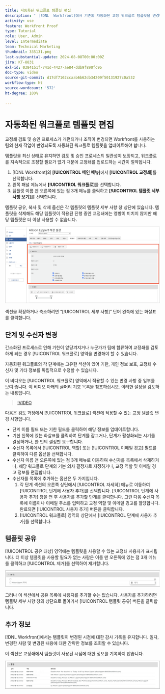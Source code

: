 ```yaml
---
title: 자동화된 워크플로 템플릿 편집
description: ' [!DNL  Workfront]에서 기존의 자동화된 교정 워크플로 템플릿을 변경하는 방법을 알아봅니다.'
activity: use
feature: Workfront Proof
type: Tutorial
role: User, Admin
level: Intermediate
team: Technical Marketing
thumbnail: 335131.png
last-substantial-update: 2024-08-08T00:00:00Z
jira: KT-8831
exl-id: 03841b1f-741d-4427-ae84-ddb9f890fc95
doc-type: video
source-git-commit: d17df7162ccaab6b62db34209f50131927c0a532
workflow-type: ht
source-wordcount: '572'
ht-degree: 100%

---
```


# 자동화된 워크플로 템플릿 편집

교정쇄 검토 및 승인 프로세스가 개편되거나 조직이 변경되면 Workfront를 사용하는 팀의 현재 작업이 반영되도록 자동화된 워크플로 템플릿을 업데이트해야 합니다.

템플릿을 최신 상태로 유지하면 검토 및 승인 프로세스의 일관성이 보장되고, 워크플로를 지속적으로 조정할 필요가 없기 때문에 교정쇄를 업로드하는 시간이 절약됩니다.

1. [!DNL Workfront]의 **[!UICONTROL 메인 메뉴]**&#x200B;에서 **[!UICONTROL 교정쇄]**&#x200B;를 선택합니다.
1. 왼쪽 패널 메뉴에서 **[!UICONTROL 워크플로]**&#x200B;를 선택합니다.
1. 템플릿 이름 맨 오른쪽에 있는 점 3개 메뉴를 클릭하고 **[!UICONTROL 템플릿 세부 사항 보기]**&#x200B;를 선택합니다.

템플릿 공유, 복사 및 삭제 옵션은 각 템플릿의 템플릿 세부 사항 창 상단에 있습니다. 템플릿을 삭제해도 해당 템플릿이 적용된 진행 중인 교정쇄에는 영향이 미치지 않지만 해당 템플릿은 더 이상 사용할 수 없습니다.

![템플릿 세부 사항 창](assets/proof-system-setup-edit-templates-details-area.png)


섹션을 확장하거나 축소하려면 “[!UICONTROL 세부 사항]” 단어 왼쪽에 있는 화살표를 클릭합니다.

## 단계 및 수신자 변경

간소화된 프로세스로 인해 기한이 앞당겨지거나 누군가가 팀에 합류하여 교정쇄를 검토하게 되는 경우 [!UICONTROL 워크플로] 영역을 변경해야 할 수 있습니다.

자동화된 워크플로의 각 단계에는 고유한 섹션이 있어 기한, 개인 정보 보호, 교정쇄 수신자 및 기타 정보를 독립적으로 수정할 수 있습니다.

이 비디오는 [!UICONTROL 워크플로] 영역에서 적용할 수 있는 변경 사항 중 일부를 보여 줍니다. 이 비디오 아래의 글머리 기호 목록을 참조하십시오. 이러한 설정을 검토하는 내용입니다.

>[!VIDEO](https://video.tv.adobe.com/v/3432618/?quality=12&learn=on&enablevpops&captions=kor)

다음은 검토 과정에서 [!UICONTROL 워크플로] 섹션에 적용할 수 있는 교정 템플릿 변경 사항입니다.

* 단계 이름 필드 또는 기한 필드를 클릭하여 해당 정보를 업데이트합니다.
* 기한 왼쪽에 있는 화살표를 클릭하여 단계를 잠그거나, 단계가 활성화되는 시기를 결정하거나, 한 번의 결정만 요구합니다.
* 수신자 목록에서 [!UICONTROL 역할] 또는 [!UICONTROL 이메일 경고] 필드를 클릭하여 다른 옵션을 선택합니다.
* 수신자 이름 맨 오른쪽에 있는 점 3개 메뉴로 이동하여 수신자를 목록에서 삭제하거나, 해당 워크플로 단계의 기본 의사 결정자로 지정하거나, 교정 역할 및 이메일 경고 정보를 편집합니다.
* 수신자를 목록에 추가하는 옵션은 두 가지입니다.
   1. 각 단계 섹션의 오른쪽 상단에서 [!UICONTROL 자세히] 메뉴로 이동하여 [!UICONTROL 단계에 사용자 추가]를 선택합니다. [!UICONTROL 단계에 사용자 추가] 창을 연 후 사용자를 추가할 단계를 클릭합니다. 그런 다음 수신자 목록에 이름이나 이메일 주소를 입력하고 교정 역할 및 이메일 경고를 할당합니다. 완료되면 [!UICONTROL 사용자 추가] 버튼을 클릭합니다.
   1. [!UICONTROL 워크플로] 영역의 상단에서 [!UICONTROL 단계에 사용자 추가]를 선택합니다.

## 템플릿 공유

[!UICONTROL 공유 대상] 영역에는 템플릿을 사용할 수 있는 교정쇄 사용자가 표시됩니다. 더 이상 템플릿을 사용할 필요가 없는 사람은 이름 맨 오른쪽에 있는 점 3개 메뉴를 클릭하고 [!UICONTROL 제거]를 선택하여 제거합니다.

![[!UICONTROL 공유 대상] 목록](assets/proof-system-setups-edit-template-shared-with.png)

그러나 이 섹션에서 공유 목록에 사용자를 추가할 수는 없습니다. 사용자를 추가하려면 템플릿 세부 사항 창의 상단으로 돌아가서 [!UICONTROL 템플릿 공유] 버튼을 클릭합니다.

## 추가 정보

[!DNL Workfront]에서는 템플릿이 변경된 시점에 대한 감사 기록을 유지합니다. 일자, 변경한 사람 및 변경된 내용에 대한 간략한 정보를 조회할 수 있습니다.

이 섹션은 교정쇄에서 템플릿이 사용된 시점에 대한 정보를 기록하지 않습니다.

![교정 활동 목록](assets/proof-system-setups-edit-template-activity.png)

